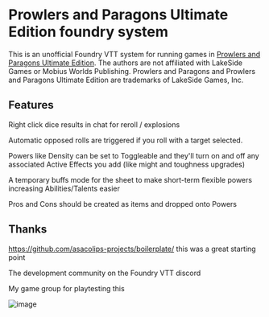 # Prowlers and Paragons Ultimate Edition foundry system

This is an unofficial Foundry VTT system for running games in [Prowlers and Paragons Ultimate Edition](https://mobiusworldspublishing.com/products/prowlers-paragons-ultimate-edition/). The authors are not affiliated with LakeSide Games or Mobius Worlds Publishing. Prowlers and Paragons and Prowlers and Paragons Ultimate Edition are trademarks of LakeSide Games, Inc.

## Features

Right click dice results in chat for reroll / explosions

Automatic opposed rolls are triggered if you roll with a target selected.

Powers like Density can be set to Toggleable and they'll turn on and off any associated Active Effects you add (like might and toughness upgrades)

A temporary buffs mode for the sheet to make short-term flexible powers increasing Abilities/Talents easier

Pros and Cons should be created as items and dropped onto Powers

## Thanks

https://github.com/asacolips-projects/boilerplate/ this was a great starting point

The development community on the Foundry VTT discord

My game group for playtesting this

![image](https://github.com/user-attachments/assets/cb19dd34-2aeb-49a3-ad47-e58cb83176c0)
